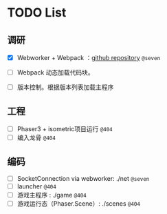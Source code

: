 TODO List
===

## 调研
- [x] Webworker + Webpack ：[github repository](https://github.com/askdaddy/ts-webworker-webpack) `@seven`
- [ ] Webpack 动态加载代码块。
- [ ] 版本控制。根据版本列表加载主程序


## 工程
- [ ] Phaser3 + isometric项目运行 `@404`
- [ ] 编入龙骨 `@404`

## 编码
- [ ] SocketConnection via webworker: ./net `@seven`
- [ ] launcher `@404`
- [ ] 游戏主程序 : ./game `@404`
- [ ] 游戏运行态（Phaser.Scene）: ./scenes `@404`
